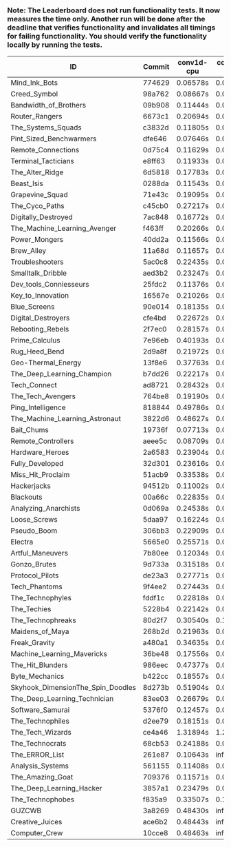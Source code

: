 ### Note: The Leaderboard does not run functionality tests. It now measures the time only. Another run will be done after the deadline that verifies functionality and invalidates all timings for failing functionality. You should verify the functionality locally by running the tests.

|ID|Commit|conv1d-cpu|conv1d-gpu|DWSPConv2D-gpu|gemm-gpu|avg|
|-|-|-|-|-|-|-|
|Mind_Ink_Bots|774629|0.06578s|0.06362s|2.97979s|1.82309s|1.23307s|
|Creed_Symbol|98a762|0.08667s|0.04389s|2.98811s|1.82057s|1.23481s|
|Bandwidth_of_Brothers|09b908|0.11444s|0.06716s|2.94637s|1.86195s|1.24748s|
|Router_Rangers|6673c1|0.20694s|0.06806s|2.90176s|1.82419s|1.25024s|
|The_Systems_Squads|c3832d|0.11805s|0.04344s|3.00658s|1.85646s|1.25613s|
|Pint_Sized_Benchwarmers|dfe646|0.07646s|0.05125s|2.99401s|1.90414s|1.25647s|
|Remote_Connections|0d75c4|0.11629s|0.04591s|3.01403s|1.85570s|1.25798s|
|Terminal_Tacticians|e8ff63|0.11933s|0.06392s|2.98348s|1.89432s|1.26526s|
|The_Alter_Ridge|6d5818|0.17783s|0.09880s|2.96143s|1.84649s|1.27114s|
|Beast_Isis|0288da|0.11543s|0.08910s|3.05920s|1.84336s|1.27677s|
|Grapevine_Squad|71e43c|0.19095s|0.06576s|3.03044s|1.83530s|1.28061s|
|The_Cyco_Paths|c45cb0|0.27217s|0.07590s|2.93111s|1.85604s|1.28381s|
|Digitally_Destroyed|7ac848|0.16772s|0.06356s|3.01353s|1.89769s|1.28563s|
|The_Machine_Learning_Avenger|f463ff|0.20266s|0.06577s|2.99152s|1.91484s|1.29370s|
|Power_Mongers|40dd2a|0.11566s|0.04650s|3.08905s|1.93957s|1.29770s|
|Brew_Alley|11a68d|0.11657s|0.04717s|3.03800s|2.00517s|1.30173s|
|Troubleshooters|5ac0c8|0.22435s|0.05876s|3.08765s|1.83760s|1.30209s|
|Smalltalk_Dribble|aed3b2|0.23247s|0.06496s|2.99480s|1.92601s|1.30456s|
|Dev_tools_Conniesseurs|25fdc2|0.11376s|0.04594s|2.96236s|2.10460s|1.30666s|
|Key_to_Innovation|16567e|0.21026s|0.04544s|3.09497s|1.89451s|1.31130s|
|Blue_Screens|90e014|0.18135s|0.06112s|3.02270s|2.02307s|1.32206s|
|Digital_Destroyers|cfe4bd|0.22672s|0.06405s|2.99630s|2.01727s|1.32609s|
|Rebooting_Rebels|2f7ec0|0.28157s|0.06416s|3.00239s|1.98063s|1.33219s|
|Prime_Calculus|7e96eb|0.40193s|0.08083s|3.00927s|1.88546s|1.34437s|
|Rug_Heed_Bend|2d9a8f|0.21972s|0.06182s|2.98850s|2.10917s|1.34480s|
|Geo-Thermal_Energy|13f8e6|0.37763s|0.07141s|3.02943s|1.91523s|1.34843s|
|The_Deep_Learning_Champion|b7dd26|0.22217s|0.07188s|3.14896s|1.96657s|1.35240s|
|Tech_Connect|ad8721|0.28432s|0.06806s|3.01540s|2.10083s|1.36715s|
|The_Tech_Avengers|764be8|0.19190s|0.06693s|3.32106s|1.89709s|1.36925s|
|Ping_Intelligence|818844|0.49786s|0.05707s|3.00941s|1.92390s|1.37206s|
|The_Machine_Learning_Astronaut|3822d6|0.48627s|0.07368s|2.98989s|1.94350s|1.37333s|
|Bait_Chums|19736f|0.07713s|0.06979s|3.16603s|2.20438s|1.37933s|
|Remote_Controllers|aeee5c|0.08709s|0.05117s|3.49051s|1.93944s|1.39205s|
|Hardware_Heroes|2a6583|0.23904s|0.07206s|3.30942s|1.95609s|1.39415s|
|Fully_Developed|32d301|0.23616s|0.06379s|3.03878s|2.24225s|1.39524s|
|Miss_Hit_Proclaim|51acb9|0.33538s|0.06889s|3.18236s|1.99561s|1.39556s|
|Hackerjacks|94512b|0.11002s|0.06446s|3.33450s|2.07837s|1.39684s|
|Blackouts|00a66c|0.22835s|0.06547s|3.09248s|2.21201s|1.39958s|
|Analyzing_Anarchists|0d069a|0.24538s|0.05221s|3.30593s|1.99771s|1.40031s|
|Loose_Screws|5daa97|0.16224s|0.06654s|3.34133s|2.04137s|1.40287s|
|Pseudo_Boom|306bb3|0.22909s|0.04642s|3.27315s|2.07908s|1.40694s|
|Electra|5665e0|0.25571s|0.06606s|3.26385s|2.06859s|1.41355s|
|Artful_Maneuvers|7b80ee|0.12034s|0.07673s|3.35355s|2.10591s|1.41413s|
|Gonzo_Brutes|9d733a|0.31518s|0.04842s|3.26393s|2.04298s|1.41763s|
|Protocol_Pilots|de23a3|0.27771s|0.07092s|3.31367s|2.05635s|1.42966s|
|Tech_Phantoms|9f4ee2|0.27443s|0.09623s|3.35460s|2.00632s|1.43290s|
|The_Technophyles|fddf1c|0.22818s|0.04508s|3.43517s|2.11642s|1.45621s|
|The_Techies|5228b4|0.22142s|0.08187s|3.06550s|2.47803s|1.46171s|
|The_Technophreaks|80d2f7|0.30540s|0.15511s|3.31604s|2.07673s|1.46332s|
|Maidens_of_Maya|268b2d|0.21963s|0.07284s|3.37570s|2.19644s|1.46616s|
|Freak_Gravity|a480a1|0.34635s|0.07438s|3.38840s|2.06641s|1.46889s|
|Machine_Learning_Mavericks|36be48|0.17556s|0.07308s|3.32523s|2.36841s|1.48557s|
|The_Hit_Blunders|986eec|0.47377s|0.06428s|3.32899s|2.09302s|1.49001s|
|Byte_Mechanics|b422cc|0.18557s|0.06619s|3.36439s|2.44481s|1.51524s|
|Skyhook_DimensionThe_Spin_Doodles|8d273b|0.51904s|0.06536s|3.22287s|2.30567s|1.52824s|
|The_Deep_Learning_Technician|83ee03|0.26679s|0.06887s|3.07167s|2.87428s|1.57040s|
|Software_Samurai|5376f0|0.12457s|0.04828s|3.34388s|2.84657s|1.59082s|
|The_Technophiles|d2ee79|0.18151s|0.04857s|3.23704s|2.95290s|1.60500s|
|The_Tech_Wizards|ce4a46|1.31894s|1.29102s|3.01326s|2.54368s|2.04173s|
|The_Technocrats|68cb53|0.24188s|0.09224s|3.40872s|6.27553s|2.50459s|
|The_ERROR_List|261e87|0.10643s|infs|2.97217s|1.86442s|infs|
|Analysis_Systems|561155|0.11408s|0.04593s|infs|infs|infs|
|The_Amazing_Goat|709376|0.11571s|0.04566s|infs|2.21874s|infs|
|The_Deep_Learning_Hacker|3857a1|0.23479s|0.07174s|infs|2.01136s|infs|
|The_Technophobes|f835a9|0.33507s|0.18593s|infs|2.01997s|infs|
|GUZCWB|3a8269|0.48430s|infs|infs|4.79505s|infs|
|Creative_Juices|ace6b2|0.48443s|infs|infs|4.70726s|infs|
|Computer_Crew|10cce8|0.48463s|infs|infs|4.57097s|infs|
